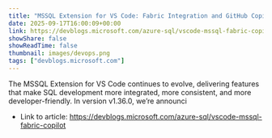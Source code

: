 ```yaml
---
title: "MSSQL Extension for VS Code: Fabric Integration and GitHub Copilot Slash Commands (Public Preview)"
date: 2025-09-17T16:00:09+00:00
link: https://devblogs.microsoft.com/azure-sql/vscode-mssql-fabric-copilot
showShare: false
showReadTime: false
thumbnail: images/devops.png
tags: ["devblogs.microsoft.com"]
---
```

The MSSQL Extension for VS Code continues to evolve, delivering features that make SQL development more integrated, more consistent, and more developer-friendly. In version v1.36.0, we’re announci

- Link to article: https://devblogs.microsoft.com/azure-sql/vscode-mssql-fabric-copilot
